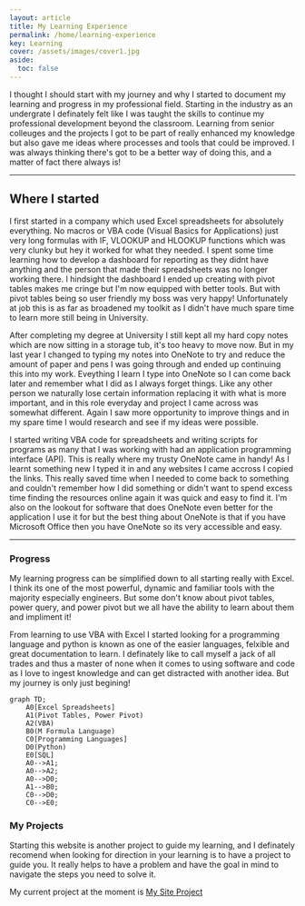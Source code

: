 ```yaml
---
layout: article
title: My Learning Experience
permalink: /home/learning-experience
key: Learning
cover: /assets/images/cover1.jpg
aside:
  toc: false
---
```


I thought I should start with my journey and why I started to document my learning and progress in my professional field. <!--more--> Starting in the industry as an undergrate I definately felt like I was taught the skills to continue my professional development beyond the classroom. Learning from senior colleuges and the projects I got to be part of really enhanced my knowledge but also gave me ideas where processes and tools that could be improved. I was always thinking there's got to be a better way of doing this, and a matter of fact there always is!

---

## Where I started

I first started in a company which used Excel spreadsheets for absolutely everything. No macros or VBA code (Visual Basics for Applications) just very long formulas with IF, VLOOKUP and HLOOKUP functions which was very clunky but hey it worked for what they needed. I spent some time learning how to develop a dashboard for reporting as they didnt have anything and the person that made their spreadsheets was no longer working there. I hindsight the dashboard I ended up creating with pivot tables makes me cringe but I'm now equipped with better tools. But with pivot tables being so user friendly my boss was very happy! Unfortunately at job this is as far as broadened my toolkit as I didn't have much spare time to learn more still being in University.

After completing my degree at University I still kept all my hard copy notes which are now sitting in a storage tub, it's too heavy to move now. But in my last year I changed to typing my notes into OneNote to try and reduce the amount of paper and pens I was going through and ended up continuing this into my work. Eveything I learn I type into OneNote so I can come back later and remember what I did as I always forget things. Like any other person we naturally lose certain information replacing it with what is more important, and in this role everyday and project I came across was somewhat different. Again I saw more opportunity to improve things and in my spare time I would research and see if my ideas were possible.

I started writing VBA code for spreadsheets and writing scripts for programs as many that I was working with had an application programming interface (API). This is really where my trusty OneNote came in handy! As I learnt something new I typed it in and any websites I came accross I copied the links. This really saved time when I needed to come back to something and couldn't remember how I did something or didn't want to spend excess time finding the resources online again it was quick and easy to find it. I'm also on the lookout for software that does OneNote even better for the application I use it for but the best thing about OneNote is that if you have Microsoft Office then you have OneNote so its very accessible and easy.

---

### Progress

My learning progress can be simplified down to all starting really with Excel. I think its one of the most powerful, dynamic and familiar tools with the majority especially engineers. But some don't know about pivot tables, power query, and power pivot but we all have the ability to learn about them and impliment it!

From learning to use VBA with Excel I started looking for a programming language and python is known as one of the easier languages, felxible and great documentation to learn. I definately like to call myself a jack of all trades and thus a master of none when it comes to using software and code as I love to ingest knowledge and can get distracted with another idea. But my journey is only just begining!

```mermaid
graph TD;
    A0[Excel Spreadsheets]
    A1(Pivot Tables, Power Pivot)
    A2(VBA)
    B0(M Formula Language)
    C0[Programming Languages]
    D0(Python)
    E0[SQL]
    A0-->A1;
    A0-->A2;
    A0-->D0;
    A1-->B0;
    C0-->D0;
    C0-->E0;
```

### My Projects

Starting this website is another project to guide my learning, and I definately recomend when looking for direction in your learning is to have a project to guide you. It really helps to have a problem and have the goal in mind to navigate the steps you need to solve it.

My current project at the moment is [My Site Project](https://github.com/drkOluhv/drkOluhv.github.io)

